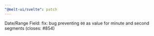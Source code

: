 ```yaml
---
"@melt-ui/svelte": patch
---
```


Date/Range Field: fix: bug preventing `00` as value for minute and second segments (closes: #854)
